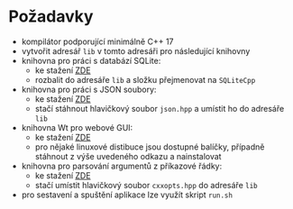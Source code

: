 # Požadavky
- kompilátor podporující minimálně C++ 17
- vytvořit adresář ```lib``` v tomto adresáři pro následující knihovny
- knihovna pro práci s databází SQLite:
  - ke stažení [ZDE](https://github.com/SRombauts/SQLiteCpp/releases)
  - rozbalit do adresáře ```lib``` a složku přejmenovat na ```SQLiteCpp```
- knihovna pro práci s JSON soubory:
  - ke stažení [ZDE](https://github.com/nlohmann/json/releases)
  - stačí stáhnout hlavičkový soubor ```json.hpp``` a umístit ho do adresáře ```lib```
- knihovna Wt pro webové GUI:
  - ke stažení [ZDE](https://www.webtoolkit.eu/wt/download)
  - pro nějaké linuxové distibuce jsou dostupné balíčky, případně stáhnout z výše uvedeného odkazu a nainstalovat    
- knihovna pro parsování argumentů z příkazové řádky:
  - ke stažení [ZDE](https://github.com/jarro2783/cxxopts/releases)
  - stačí umístit hlavičkový soubor ```cxxopts.hpp``` do adresáře ```lib```
- pro sestavení a spuštění aplikace lze využít skript ```run.sh```
